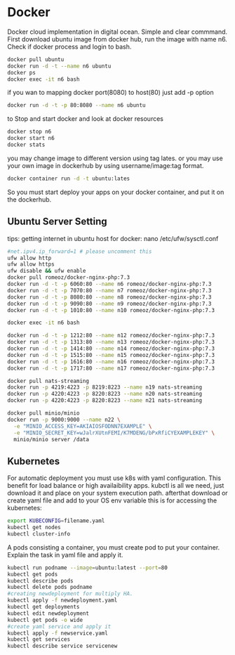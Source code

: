 # Docker
Docker cloud implementation in digital ocean. Simple and clear commmand. First download ubuntu image from docker hub, 
run the image with name n6. Check if docker process and login to bash. 
```sh
docker pull ubuntu
docker run -d -t --name n6 ubuntu
docker ps
docker exec -it n6 bash
```

if you wan to mapping docker port(8080) to host(80) just add -p option
```sh
docker run -d -t -p 80:8080 --name n6 ubuntu
```

to Stop and start docker and look at docker resources
```sh
docker stop n6
docker start n6
docker stats
```

you may change image to different version using tag lates. or you may use your own image in dockerhub by using username/image:tag format.
```sh
docker container run -d -t ubuntu:lates
```
So you must start deploy your apps on your docker container, and put it on the dockerhub.

## Ubuntu Server Setting
tips: getting internet in ubuntu host for docker:
nano /etc/ufw/sysctl.conf
```sh
#net.ipv4.ip_forward=1 # please uncomment this
ufw allow http
ufw allow https
ufw disable && ufw enable
docker pull romeoz/docker-nginx-php:7.3
docker run -d -t -p 6060:80 --name n6 romeoz/docker-nginx-php:7.3
docker run -d -t -p 7070:80 --name n7 romeoz/docker-nginx-php:7.3
docker run -d -t -p 8080:80 --name n8 romeoz/docker-nginx-php:7.3
docker run -d -t -p 9090:80 --name n9 romeoz/docker-nginx-php:7.3
docker run -d -t -p 1010:80 --name n10 romeoz/docker-nginx-php:7.3

docker exec -it n6 bash

docker run -d -t -p 1212:80 --name n12 romeoz/docker-nginx-php:7.3
docker run -d -t -p 1313:80 --name n13 romeoz/docker-nginx-php:7.3
docker run -d -t -p 1414:80 --name n14 romeoz/docker-nginx-php:7.3
docker run -d -t -p 1515:80 --name n15 romeoz/docker-nginx-php:7.3
docker run -d -t -p 1616:80 --name n16 romeoz/docker-nginx-php:7.3
docker run -d -t -p 1717:80 --name n17 romeoz/docker-nginx-php:7.3

docker pull nats-streaming
docker run -p 4219:4223 -p 8219:8223 --name n19 nats-streaming
docker run -p 4220:4223 -p 8220:8223 --name n20 nats-streaming
docker run -p 4220:4223 -p 8220:8223 --name n21 nats-streaming

docker pull minio/minio
docker run -p 9000:9000 --name n22 \
  -e "MINIO_ACCESS_KEY=AKIAIOSFODNN7EXAMPLE" \
  -e "MINIO_SECRET_KEY=wJalrXUtnFEMI/K7MDENG/bPxRfiCYEXAMPLEKEY" \
  minio/minio server /data
```


## Kubernetes
For automatic deployment you must use k8s with yaml configuration. This benefit for load balance or high availaibility apps.
kubctl is all we need, just download it and place on your system execution path. afterthat download or create yaml file and 
add to your OS env variable this is for accessing the kubernetes:

```sh
export KUBECONFIG=filename.yaml
kubectl get nodes
kubectl cluster-info
```

A pods consisting a container, you must create pod to put your container. Explain the task in yaml file and apply it. 
```sh
kubectl run podname --image=ubuntu:latest --port=80
kubectl get pods
kubectl describe pods
kubectl delete pods podname
#creating newdeployment for multiply HA.
kubectl apply -f newdeployment.yaml
kubectl get deployments
kubectl edit newdeployment
kubectl get pods -o wide
#create yaml service and apply it
kubectl apply -f newservice.yaml
kubectl get services
kubectl describe service servicenew
```
